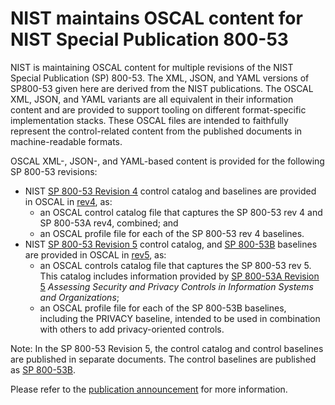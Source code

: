 # NIST maintains OSCAL content for NIST Special Publication 800-53

NIST is maintaining OSCAL content for multiple revisions of the NIST Special Publication (SP) 800-53.  The XML, JSON, and YAML versions of SP800-53 given here are derived from the NIST publications. The OSCAL XML, JSON, and YAML variants are all equivalent in their information content and are provided to support tooling on different format-specific implementation stacks. These OSCAL files are intended to faithfully represent the control-related content from the published documents in machine-readable formats.

OSCAL XML-, JSON-, and YAML-based content is provided for the following SP 800-53 revisions:

- NIST [SP 800-53 Revision 4][sp800-53-rev4] control catalog and baselines are provided in OSCAL in [rev4](rev4), as:
   - an OSCAL control catalog file that captures the SP 800-53 rev 4 and SP 800-53A rev4, combined; and
   - an OSCAL profile file for each of the SP 800-53 rev 4 baselines.
-  NIST [SP 800-53 Revision 5][sp800-53-rev5] control catalog, and [SP 800-53B][sp800-53B] baselines are provided in OSCAL in [rev5](rev5), as:
   - an OSCAL controls catalog file that captures the SP 800-53 rev 5. This catalog includes information provided by [SP 800-53A Revision 5][sp800-53A] *Assessing Security and Privacy Controls in Information Systems and Organizations*;
   - an OSCAL profile file for each of the SP 800-53B baselines, including the PRIVACY baseline, intended to be used in combination with others to add privacy-oriented controls.

Note: In the SP 800-53 Revision 5, the control catalog and control baselines are published in separate documents. The control baselines are published as [SP 800-53B][sp800-53B].

Please refer to the [publication announcement][sp800-53-rev5-announcement] for more information.

[sp800-53-rev4]: https://csrc.nist.gov/publications/detail/sp/800-53/rev-4/final
[sp800-53-rev5]: https://csrc.nist.gov/publications/detail/sp/800-53/rev-5/final
[sp800-53-rev5-announcement]: https://csrc.nist.gov/News/2022/security-privacy-control-assessment-procedures
[sp800-53B]: https://csrc.nist.gov/publications/detail/sp/800-53b/final
[sp800-53A]: https://csrc.nist.gov/publications/detail/sp/800-53a/rev-5/final
